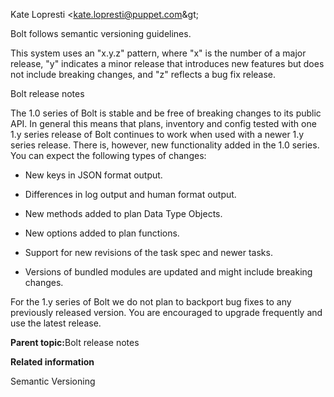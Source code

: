 <?xml version="1.0" encoding="UTF-8"?><?path2rootmap-uri ./?>
<!DOCTYPE topic
  PUBLIC "-//OASIS//DTD DITA Topic//EN" "topic.dtd">
<topic id="bolt-versioning"><title>Bolt versioning</title><prolog><author>Kate Lopresti &lt;kate.lopresti@puppet.com\&gt;</author></prolog><body><p>Bolt follows semantic versioning guidelines.</p><p>This system uses an "x.y.z" pattern, where "x" is the number of a major release, "y" indicates a minor release that introduces new features but does not include breaking changes, and "z" reflects a bug fix release.</p></body><related-links><linkpool mapkeyref="bolt-md"><link format="dita" href="bolt_release_notes.md" role="parent" scope="local" type="topic"><linktext>Bolt release notes</linktext></link></linkpool></related-links><topic id="bolt-api"><title>Bolt API</title><body><p>The 1.0 series of Bolt is stable and be free of breaking changes to its public API. In general this means that plans, inventory and config tested with one 1.y series release of Bolt continues to work when used with a newer 1.y series release. There is, however, new functionality added in the 1.0 series. You can expect the following types of changes:</p><ul><li><p>New keys in JSON format output.</p></li><li><p>Differences in log output and human format output.</p></li><li><p>New methods added to plan Data Type Objects.</p></li><li><p>New options added to plan functions.</p></li><li><p>Support for new revisions of the task spec and newer tasks.</p></li><li><p>Versions of bundled modules are updated and might include breaking changes.</p></li></ul></body></topic><topic id="bolt-releases"><title>Bolt Releases</title><body><p>For the 1.y series of Bolt we do not plan to backport bug fixes to any previously released version. You are encouraged to upgrade frequently and use the latest release.</p><p><b>Parent topic:</b><xref href="bolt_release_notes.md" format="dita" type="topic">Bolt release notes</xref></p><p><b>Related information</b></p><p><xref href="https://semver.org/" format="html" scope="external">Semantic Versioning</xref></p></body></topic></topic>